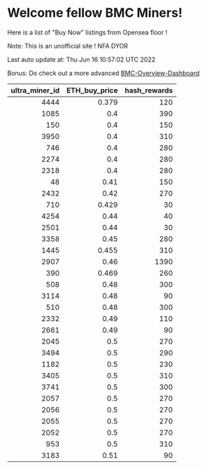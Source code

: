 # Welcome fellow BMC Miners!
Here is a list of "Buy Now" listings from Opensea floor !

Note: This is an unofficial site ! NFA DYOR

Last auto update at: Thu Jun 16 10:57:02 UTC 2022

Bonus: Do check out a more advanced [BMC-Overview-Dashboard](https://dune.com/defifunk/BMC-Overview-Dashboard)


|   ultra_miner_id |   ETH_buy_price |   hash_rewards |
|-----------------:|----------------:|---------------:|
|             4444 |           0.379 |            120 |
|             1085 |           0.4   |            390 |
|              150 |           0.4   |            150 |
|             3950 |           0.4   |            310 |
|              746 |           0.4   |            280 |
|             2274 |           0.4   |            280 |
|             2318 |           0.4   |            280 |
|               48 |           0.41  |            150 |
|             2432 |           0.42  |            270 |
|              710 |           0.429 |             30 |
|             4254 |           0.44  |             40 |
|             2501 |           0.44  |             30 |
|             3358 |           0.45  |            280 |
|             1445 |           0.455 |            310 |
|             2907 |           0.46  |           1390 |
|              390 |           0.469 |            260 |
|              508 |           0.48  |            300 |
|             3114 |           0.48  |             90 |
|              510 |           0.48  |            300 |
|             2332 |           0.49  |            110 |
|             2661 |           0.49  |             90 |
|             2045 |           0.5   |            270 |
|             3494 |           0.5   |            290 |
|             1182 |           0.5   |            230 |
|             3405 |           0.5   |            310 |
|             3741 |           0.5   |            300 |
|             2057 |           0.5   |            270 |
|             2056 |           0.5   |            270 |
|             2055 |           0.5   |            270 |
|             2052 |           0.5   |            270 |
|              953 |           0.5   |            310 |
|             3183 |           0.51  |             90 |